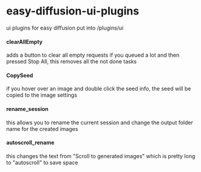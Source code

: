 # easy-diffusion-ui-plugins
ui plugins for easy diffusion
put into /plugins/ui

#### clearAllEmpty ####
adds a button to clear all empty requests
if you queued a lot and then pressed Stop All, this removes all the not done tasks

#### CopySeed ####
if you hover over an image and double click the seed info, the seed will be copied to the image settings

#### rename_session ####
this allows you to rename the current session and change the output folder name for the created images

#### autoscroll_rename ####
this changes the text from "Scroll to generated images" which is pretty long to "autoscroll" to save space
